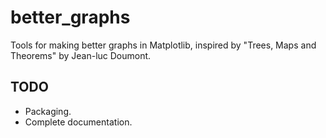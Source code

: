 # better_graphs
Tools for making better graphs in Matplotlib, inspired by "Trees, Maps and Theorems" by Jean-luc Doumont.

## TODO
 - Packaging.
 - Complete documentation.
